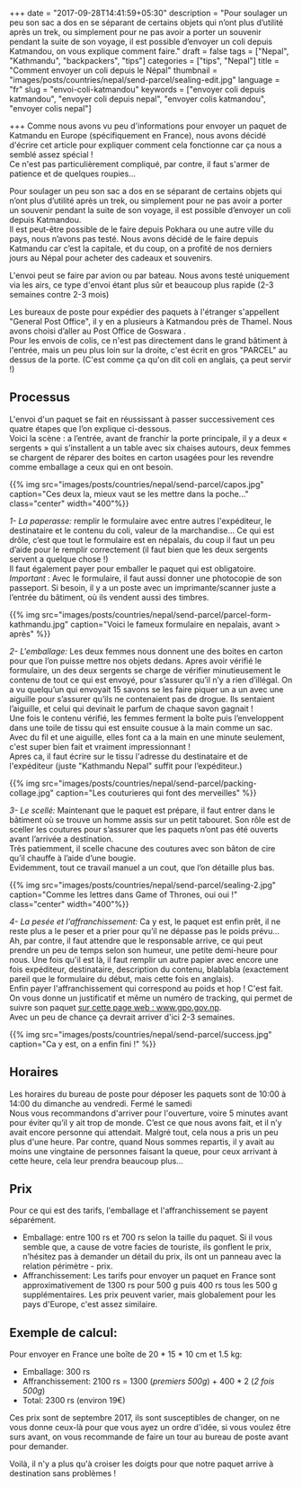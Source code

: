 +++
date = "2017-09-28T14:41:59+05:30"
description = "Pour soulager un peu son sac a dos en se séparant de certains objets qui n’ont plus d’utilité après un trek, ou simplement pour ne pas avoir a porter un souvenir pendant la suite de son voyage, il est possible d’envoyer un coli depuis Katmandou, on vous explique comment faire."
draft = false
tags = ["Nepal", "Kathmandu", "backpackers", "tips"]
categories = ["tips", "Nepal"]
title = "Comment envoyer un coli depuis le Népal"
thumbnail = "images/posts/countries/nepal/send-parcel/sealing-edit.jpg"
language = "fr"
slug = "envoi-coli-katmandou"
keywords = ["envoyer coli depuis katmandou", "envoyer coli depuis nepal", "envoyer colis katmandou", "envoyer colis nepal"]

+++
Comme nous avons vu peu d'informations pour envoyer un paquet de Katmandu en Europe (spécifiquement en France), nous avons décidé d'écrire cet article pour expliquer comment cela fonctionne car ça nous a semblé assez spécial !<br/>
Ce n'est pas particulièrement compliqué, par contre, il faut s'armer de patience et de quelques roupies...

Pour soulager un peu son sac a dos en se séparant de certains objets qui n’ont plus d’utilité après un trek, ou simplement pour ne pas avoir a porter un souvenir pendant la suite de son voyage, il est possible d’envoyer un coli depuis Katmandou.<br/>
Il est peut-être possible de le faire depuis Pokhara ou une autre ville du pays, nous n’avons pas testé. Nous avons décidé de le faire depuis Katmandu car c’est la capitale, et du coup, on a profité de nos derniers jours au Népal pour acheter des cadeaux et souvenirs.

L'envoi peut se faire par avion ou par bateau. Nous avons testé uniquement via les airs, ce type d'envoi étant plus sûr et beaucoup plus rapide (2-3 semaines contre 2-3 mois)

Les bureaux de poste pour expédier des paquets à l'étranger s'appellent "General Post Office", il y en a plusieurs à Katmandou près de Thamel. Nous avons choisi d’aller au Post Office de Goswara .<br/>
Pour les envois de colis, ce n'est pas directement dans le grand bâtiment à l'entrée, mais un peu plus loin sur la droite, c'est écrit en gros "PARCEL" au dessus de la porte. (C'est comme ça qu'on dit coli en anglais, ça peut servir !)

## Processus

L'envoi d'un paquet se fait en réussissant à passer successivement ces quatre étapes que l’on explique ci-dessous.<br/>
Voici la scène : a l’entrée, avant de franchir la porte principale, il y a deux « sergents » qui s’installent a un table avec six chaises autours, deux femmes se chargent de réparer des boites en carton usagées pour les revendre comme emballage a ceux qui en ont besoin. 

{{% img src="images/posts/countries/nepal/send-parcel/capos.jpg" caption="Ces deux la, mieux vaut se les mettre dans la poche..." class="center" width="400"%}}

*1- La paperasse:* remplir le formulaire avec entre autres l'expéditeur, le destinataire et le contenu du coli, valeur de la marchandise... 
Ce qui est drôle, c’est que tout le formulaire est en népalais, du coup il faut un peu d’aide pour le remplir correctement (il faut bien que les deux sergents  servent a quelque chose !)<br/>
 Il faut également payer pour emballer le paquet qui est obligatoire. <br/>
*Important* : Avec le formulaire, il faut aussi donner une photocopie de son passeport. Si besoin, il y a un poste avec  un imprimante/scanner juste a l’entrée du bâtiment, où ils vendent aussi des timbres.

{{% img src="images/posts/countries/nepal/send-parcel/parcel-form-kathmandu.jpg" caption="Voici le fameux formulaire en nepalais, avant > après" %}}

*2- L'emballage:* Les deux femmes nous donnent une des boites en carton pour que l’on puisse mettre nos objets dedans. Apres avoir vérifié le formulaire, un des deux sergents  se charge de vérifier minutieusement le contenu de tout ce qui est envoyé, pour s’assurer qu’il n’y a rien d’illégal. On a vu quelqu’un qui envoyait 15 savons se les faire piquer un a un avec une aiguille pour s’assurer qu’ils ne contenaient pas de drogue. Ils sentaient l’aiguille, et celui qui devinait le parfum de chaque savon gagnait !<br/>
Une fois le contenu vérifié, les femmes ferment la boîte puis l’enveloppent dans une toile de tissu qui est ensuite cousue à la main comme un sac. Avec du fil et une aiguille, elles font ca a la main en une minute seulement, c'est super bien fait et vraiment impressionnant !</br>
Apres ca, il faut écrire sur le tissu l'adresse du destinataire et de l'expéditeur (juste "Kathmandu Nepal" suffit pour l’expéditeur.)

{{% img src="images/posts/countries/nepal/send-parcel/packing-collage.jpg" caption="Les couturieres qui font des merveilles" %}}

*3- Le scellé:* Maintenant que le paquet est prépare, il faut entrer dans le bâtiment où se trouve un homme assis sur un petit tabouret. Son rôle est de sceller les coutures pour s’assurer que les paquets n’ont pas été ouverts avant l’arrivée a destination.<br/>
Très patiemment, il scelle chacune des coutures avec son bâton de cire qu’il chauffe à l’aide d’une bougie.<br/>
Evidemment, tout ce travail manuel a un cout, que l’on détaille plus bas.

{{% img src="images/posts/countries/nepal/send-parcel/sealing-2.jpg" caption="Comme les lettres dans Game of Thrones, oui oui !"  class="center" width="400"%}}

*4- La pesée et l'affranchissement:* Ca y est, le paquet est enfin prêt, il ne reste plus a le peser et a prier pour qu’il ne dépasse pas le poids prévu...<br/>
Ah, par contre, il faut attendre que le responsable arrive, ce qui peut prendre un peu de temps selon son humeur, une petite demi-heure pour nous. Une fois qu'il est là, il faut remplir un autre papier avec encore une fois expéditeur, destinataire, description du contenu, blablabla (exactement pareil que le formulaire du début, mais cette fois en anglais).<br/>
Enfin payer l'affranchissement qui correspond au poids et hop ! C'est fait. On vous donne un justificatif et même un numéro de tracking, qui permet de suivre son paquet <a target="_blank" href="http://www.gpo.gov.np" > sur cette page web : www.gpo.gov.np. </a><br/>
Avec un peu de chance ça devrait arriver d'ici 2-3 semaines.

{{% img src="images/posts/countries/nepal/send-parcel/success.jpg" caption="Ca y est, on a enfin fini !" %}}

## Horaires

Les horaires du bureau de poste pour déposer les paquets sont de 10:00 à 14:00 du dimanche au vendredi. Fermé le samedi<br/>
Nous vous recommandons d'arriver pour l'ouverture, voire 5 minutes avant pour éviter qu’il y ait trop de monde. C’est ce que nous avons fait, et il n’y avait encore personne qui attendait. Malgré tout, cela nous a pris un peu plus d'une heure. Par contre, quand Nous sommes repartis, il y avait au moins une vingtaine de personnes faisant la queue, pour ceux arrivant à cette heure, cela leur prendra beaucoup plus...

## Prix

Pour ce qui est des tarifs, l'emballage et l'affranchissement se payent séparément.

* Emballage: entre 100 rs et 700 rs selon la taille du paquet. Si il vous semble que, a cause de votre facies de touriste, ils gonflent le prix, n’hésitez pas à demander un détail du prix, ils ont un panneau avec la relation périmètre - prix.
* Affranchissement: Les tarifs pour envoyer un paquet en France sont approximativement de 1300 rs pour 500 g puis 400 rs tous les 500 g supplémentaires. Les prix peuvent varier, mais globalement pour les pays d'Europe, c'est assez similaire.

## Exemple de calcul:
Pour envoyer en France une boîte de 20 * 15 * 10 cm et 1.5 kg:

* Emballage: 300 rs
* Affranchissement: 2100 rs = 1300 (*premiers 500g*) + 400 * 2 (*2 fois 500g*)
* Total: 2300 rs (environ 19€)

Ces prix sont de septembre 2017, ils sont susceptibles de changer, on ne vous donne ceux-là pour que vous ayez un ordre d'idée, si vous voulez être surs avant, on vous recommande de faire un tour au bureau de poste avant pour demander.	

Voilà, il n'y a plus qu'à croiser les doigts pour que notre paquet arrive à destination sans problèmes ! 
